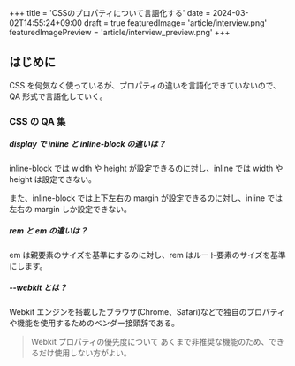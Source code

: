 +++
title = 'CSSのプロパティについて言語化する'
date = 2024-03-02T14:55:24+09:00
draft = true
featuredImage= 'article/interview.png'
featuredImagePreview = 'article/interview_preview.png'
+++

## はじめに

CSS を何気なく使っているが、プロパティの違いを言語化できていないので、
QA 形式で言語化していく。

### CSS の QA 集

##### display で inline と inline-block の違いは？

inline-block では width や height が設定できるのに対し、inline では width や height は設定できない。

また、inline-block では上下左右の margin が設定できるのに対し、inline では左右の margin しか設定できない。

##### rem と em の違いは？

em は親要素のサイズを基準にするのに対し、rem はルート要素のサイズを基準にします。

##### --webkit とは？

Webkit エンジンを搭載したブラウザ(Chrome、Safari)などで独自のプロパティや機能を使用するためのベンダー接頭辞である。

> Webkit プロパティの優先度について
> あくまで非推奨な機能のため、できるだけ使用しない方がよい。
